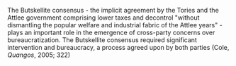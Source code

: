 The Butskellite consensus - the implicit agreement by the Tories and the Attlee government comprising lower taxes and decontrol "without dismantling the popular welfare and industrial fabric of the Attlee years" - plays an important role in the emergence of cross-party concerns over bureaucratization. The Butskellite consensus required significant intervention and bureaucracy, a process agreed upon by both parties (Cole, _Quangos_, 2005; 322)